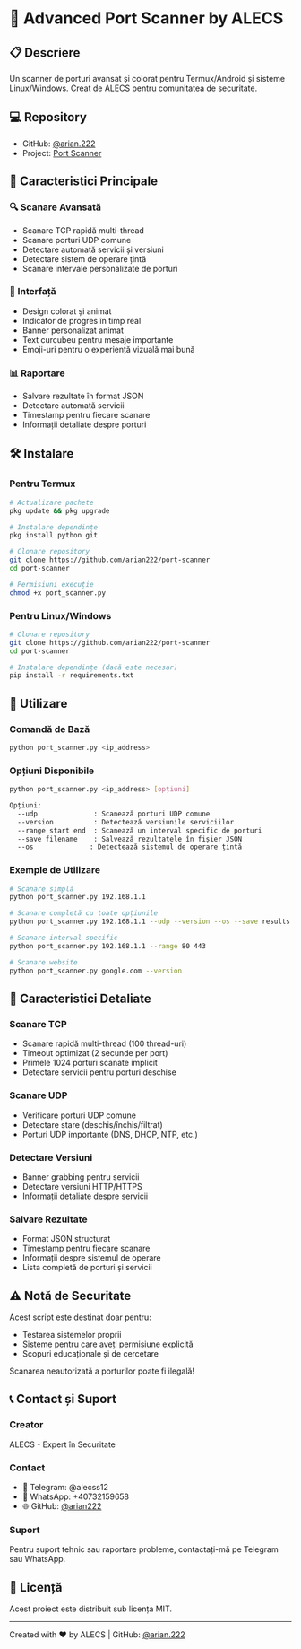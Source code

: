 # 🚀 Advanced Port Scanner by ALECS

## 📋 Descriere
Un scanner de porturi avansat și colorat pentru Termux/Android și sisteme Linux/Windows. Creat de ALECS pentru comunitatea de securitate.

## 💻 Repository
- GitHub: [@arian.222](https://github.com/arian222)
- Project: [Port Scanner](https://github.com/arian222/port-scanner)

## 🌟 Caracteristici Principale

### 🔍 Scanare Avansată
- Scanare TCP rapidă multi-thread
- Scanare porturi UDP comune
- Detectare automată servicii și versiuni
- Detectare sistem de operare țintă
- Scanare intervale personalizate de porturi

### 🎨 Interfață
- Design colorat și animat
- Indicator de progres în timp real
- Banner personalizat animat
- Text curcubeu pentru mesaje importante
- Emoji-uri pentru o experiență vizuală mai bună

### 📊 Raportare
- Salvare rezultate în format JSON
- Detectare automată servicii
- Timestamp pentru fiecare scanare
- Informații detaliate despre porturi

## 🛠️ Instalare

### Pentru Termux
```bash
# Actualizare pachete
pkg update && pkg upgrade

# Instalare dependințe
pkg install python git

# Clonare repository
git clone https://github.com/arian222/port-scanner
cd port-scanner

# Permisiuni execuție
chmod +x port_scanner.py
```

### Pentru Linux/Windows
```bash
# Clonare repository
git clone https://github.com/arian222/port-scanner
cd port-scanner

# Instalare dependințe (dacă este necesar)
pip install -r requirements.txt
```

## 📱 Utilizare

### Comandă de Bază
```bash
python port_scanner.py <ip_address>
```

### Opțiuni Disponibile
```bash
python port_scanner.py <ip_address> [opțiuni]

Opțiuni:
  --udp              : Scanează porturi UDP comune
  --version          : Detectează versiunile serviciilor
  --range start end  : Scanează un interval specific de porturi
  --save filename    : Salvează rezultatele în fișier JSON
  --os              : Detectează sistemul de operare țintă
```

### Exemple de Utilizare
```bash
# Scanare simplă
python port_scanner.py 192.168.1.1

# Scanare completă cu toate opțiunile
python port_scanner.py 192.168.1.1 --udp --version --os --save results.json

# Scanare interval specific
python port_scanner.py 192.168.1.1 --range 80 443

# Scanare website
python port_scanner.py google.com --version
```

## 🎯 Caracteristici Detaliate

### Scanare TCP
- Scanare rapidă multi-thread (100 thread-uri)
- Timeout optimizat (2 secunde per port)
- Primele 1024 porturi scanate implicit
- Detectare servicii pentru porturi deschise

### Scanare UDP
- Verificare porturi UDP comune
- Detectare stare (deschis/închis/filtrat)
- Porturi UDP importante (DNS, DHCP, NTP, etc.)

### Detectare Versiuni
- Banner grabbing pentru servicii
- Detectare versiuni HTTP/HTTPS
- Informații detaliate despre servicii

### Salvare Rezultate
- Format JSON structurat
- Timestamp pentru fiecare scanare
- Informații despre sistemul de operare
- Lista completă de porturi și servicii

## ⚠️ Notă de Securitate
Acest script este destinat doar pentru:
- Testarea sistemelor proprii
- Sisteme pentru care aveți permisiune explicită
- Scopuri educaționale și de cercetare

Scanarea neautorizată a porturilor poate fi ilegală!

## 📞 Contact și Suport

### Creator
ALECS - Expert în Securitate

### Contact
- 💬 Telegram: @alecss12
- 📱 WhatsApp: +40732159658
- 🌐 GitHub: [@arian222](https://github.com/arian222)

### Suport
Pentru suport tehnic sau raportare probleme, contactați-mă pe Telegram sau WhatsApp.

## 📄 Licență
Acest proiect este distribuit sub licența MIT.

---
Created with ❤️ by ALECS | GitHub: [@arian.222](https://github.com/arian222) 
